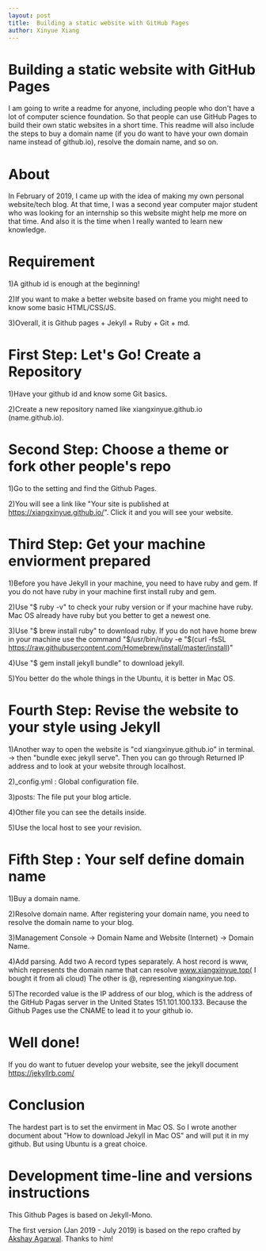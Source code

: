 ```yaml
--- 
layout: post
title:  Building a static website with GitHub Pages 
author: Xinyue Xiang
---
```


# Building a static website with GitHub Pages 
I am going to write a readme for anyone, including people who don't have a lot of computer science foundation. 
So that people can use GitHub Pages to build their own static websites in a short time.
This readme will also include the steps to buy a domain name (if you do want to have your own domain name instead of github.io), resolve the domain name, and so on.

# About
In February of 2019, I came up with the idea of making my own personal website/tech blog. At that time, I was a second year computer major student who was looking for an internship so this website might help me more on that time. And also it is the time when I really wanted to learn new knowledge.

# Requirement
1)A github id is enough at the beginning! 

2)If you want to make a better website based on frame you might need to know some basic HTML/CSS/JS.

3)Overall, it is Github pages + Jekyll + Ruby + Git + md.

# First Step: Let's Go! Create a Repository
1)Have your github id and know some Git basics.

2)Create a new repository named like xiangxinyue.github.io (name.github.io).

# Second Step: Choose a theme or fork other people's repo
1)Go to the setting and find the Github Pages.

2)You will see a link like "Your site is published at https://xiangxinyue.github.io/". Click it and you will see your website.

# Third Step: Get your machine enviorment prepared

1)Before you have Jekyll in your machine, you need to have ruby and gem. If you do not have ruby in your machine first install ruby and gem.

2)Use "$ ruby -v" to check your ruby version or if your machine have ruby. Mac OS already have ruby but you better to get a newest one.

3)Use "$ brew install ruby" to download ruby. If you do not have home brew in your machine use the command "$/usr/bin/ruby -e "$(curl -fsSL https://raw.githubusercontent.com/Homebrew/install/master/install)"

4)Use "$ gem install jekyll bundle" to download jekyll. 

5)You better do the whole things in the Ubuntu, it is better in Mac OS.


# Fourth Step: Revise the website to your style using Jekyll
1)Another way to open the website is "cd xiangxinyue.github.io" in terminal. -> then "bundle exec jekyll serve". Then you can go through Returned IP address and to look at your website through localhost.

2)_config.yml : Global configuration file.

3)posts: The file put your blog article.

4)Other file you can see the details inside.

5)Use the local host to see your revision.



# Fifth Step : Your self define domain name
1)Buy a domain name.

2)Resolve domain name. After registering your domain name, you need to resolve the domain name to your blog.

3)Management Console → Domain Name and Website (Internet) → Domain Name.

4)Add parsing. Add two A record types separately. A host record is www, which represents the domain name that can resolve www.xiangxinyue.top( I bought it from ali cloud)
The other is @, representing xiangxinyue.top.

5)The recorded value is the IP address of our blog, which is the address of the GitHub Pagas server in the United States 151.101.100.133. Because the Github Pages use the CNAME to lead it to your github io.

# Well done!
If you do want to futuer develop your website, see the jekyll document https://jekyllrb.com/

# Conclusion
The hardest part is to set the envirment in Mac OS. So I wrote another document about "How to download Jekyll in Mac OS" and will put it in my github. But using Ubuntu is a great choice.

# Development time-line and versions instructions
This Github Pages is based on Jekyll-Mono.

The first version (Jan 2019 - July 2019) is based on the repo crafted by [Akshay Agarwal](https://github.com/AkshayAgarwal007). Thanks to him!

